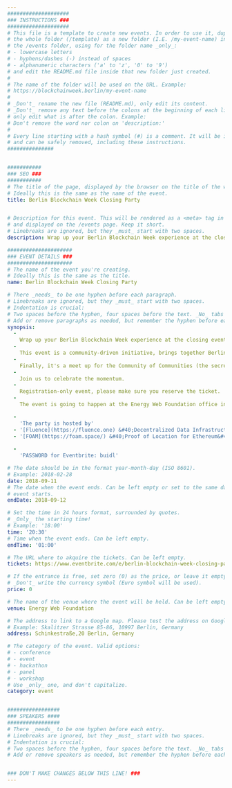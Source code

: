 ```yaml
---
####################
### INSTRUCTIONS ###
####################
# This file is a template to create new events. In order to use it, duplicate
# the whole folder (/template) as a new folder (I.E. /my-event-name) inside of
# the /events folder, using for the folder name _only_:
# - lowercase letters
# - hyphens/dashes (-) instead of spaces
# - alphanumeric characters ('a' to 'z', '0' to '9')
# and edit the README.md file inside that new folder just created.
#
# The name of the folder will be used on the URL. Example:
# https://blockchainweek.berlin/my-event-name
#
# _Don't_ rename the new file (README.md), only edit its content.
# _Don't_ remove any text before the colons at the beginning of each line,
# only edit what is after the colon. Example:
# Don't remove the word nor colon on 'description:'
#
# Every line starting with a hash symbol (#) is a comment. It will be ignored
# and can be safely removed, including these instructions.
###############


###########
### SEO ###
###########
# The title of the page, displayed by the browser on the title of the window.
# Ideally this is the same as the name of the event.
title: Berlin Blockchain Week Closing Party


# Description for this event. This will be rendered as a <meta> tag in the HTML,
# and displayed on the /events page. Keep it short.
# Linebreaks are ignored, but they _must_ start with two spaces.
description: Wrap up your Berlin Blockchain Week experience at the closing event. Enjoy drinks & food, music and meeting each other.

#####################
### EVENT DETAILS ###
#####################
# The name of the event you're creating.
# Ideally this is the same as the title.
name: Berlin Blockchain Week Closing Party

# There _needs_ to be one hyphen before each paragraph.
# Linebreaks are ignored, but they _must_ start with two spaces.
# Indentation is crucial:
# Two spaces before the hyphen, four spaces before the text. _No_ tabs allowed.
# Add or remove paragraphs as needed, but remember the hyphen before each entry.
synopsis:
  -
    Wrap up your Berlin Blockchain Week experience at the closing event. Enjoy drinks & food, music and meeting each other.
  -
    This event is a community-driven initiative, brings together Berlin Blockchain Week leading projects, speakers, organizers.
  -
    Finally, it's a meet up for the Community of Communities (the secret power of the blockchain movement).
  -
    Join us to celebrate the momentum.
  -
    Registration-only event, please make sure you reserve the ticket.
  -
    The event is going to happen at the Energy Web Foundation office in Kreutzberg, Schinkestrasse, 20.

  -
    'The party is hosted by'
  - '[Fluence](https://fluence.one) &#40;Decentralized Data Infrastructure&#41;'
  - '[FOAM](https://foam.space/) &#40;Proof of Location for Ethereum&#41;.'
    
  -  
    'PASSWORD for Eventbrite: buidl'

# The date should be in the format year-month-day (ISO 8601).
# Example: 2018-02-28
date: 2018-09-11
# The date when the event ends. Can be left empty or set to the same day the
# event starts.
endDate: 2018-09-12

# Set the time in 24 hours format, surrounded by quotes.
# _Only_ the starting time!
# Example: '18:00'
time: '20:30'
# Time when the event ends. Can be left empty.
endTime: '01:00'

# The URL where to akquire the tickets. Can be left empty.
tickets: https://www.eventbrite.com/e/berlin-blockchain-week-closing-party-tickets-49809476485

# If the entrance is free, set zero (0) as the price, or leave it empty.
# _Don't_ write the currency symbol (Euro symbol will be used).
price: 0

# The name of the venue where the event will be held. Can be left empty.
venue: Energy Web Foundation

# The address to link to a Google map. Please test the address on Google Maps.
# Example: Skalitzer Strasse 85-86, 10997 Berlin, Germany
address: Schinkestraße,20 Berlin, Germany

# The category of the event. Valid options:
# - conference
# - event
# - hackathon
# - panel
# - workshop
# Use _only_ one, and don't capitalize.
category: event


#################
### SPEAKERS ####
#################
# There _needs_ to be one hyphen before each entry.
# Linebreaks are ignored, but they _must_ start with two spaces.
# Indentation is crucial:
# Two spaces before the hyphen, four spaces before the text. _No_ tabs allowed.
# Add or remove speakers as needed, but remember the hyphen before each entry.


### DON'T MAKE CHANGES BELOW THIS LINE! ###
---
```

<!-- ### DON'T MAKE CHANGES BELOW THIS LINE! ### -->

<Event-Content/>

